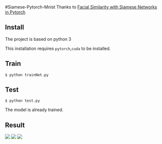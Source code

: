 #Siamese-Pytorch-Mnist
Thanks to [Facial Similarity with Siamese Networks in Pytorch](https://github.com/harveyslash/Facial-Similarity-with-Siamese-Networks-in-Pytorch#facial-similarity-with-siamese-networks-in-pytorch)
## Install
The project is based on python 3

This installation requires `pytorch`,`cuda` to be installed. 

## Train
```
$ python trainNet.py
```

## Test
```
$ python test.py
```
The model is already trained.

## Result
![](https://s1.ax1x.com/2020/03/21/8WAWb4.png)
![](https://s1.ax1x.com/2020/03/21/8WVwhn.png)
![](https://s1.ax1x.com/2020/03/21/8WVv9I.png)
